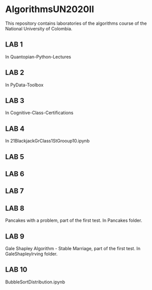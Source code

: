 # AlgorithmsUN2020II

This repository contains laboratories of the algorithms course of the National University of Colombia.

## LAB 1 
In Quantopian-Python-Lectures

## LAB 2
In PyData-Toolbox

## LAB 3
In Cognitive-Class-Certifications

## LAB 4
In 21BlackjackGrClass1StGrooup10.ipynb

## LAB 5 
## LAB 6 
## LAB 7 

## LAB 8 
Pancakes with a problem, part of the first test. In Pancakes folder.

## LAB 9
Gale Shapley Algorithm - Stable Marriage, part of the first test. In GaleShapleyIrving folder.

## LAB 10
BubbleSortDistribution.ipynb
